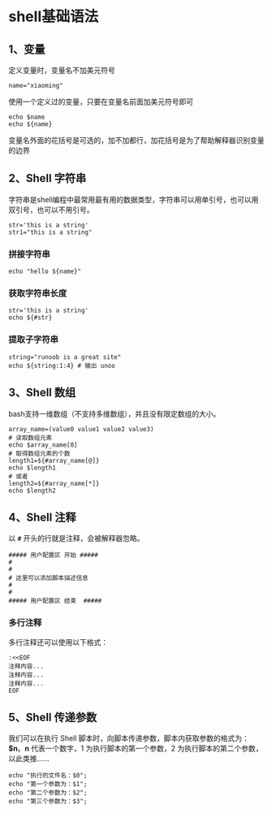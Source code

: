 # shell基础语法

## 1、变量

定义变量时，变量名不加美元符号

```
name="xiaoming"
```

使用一个定义过的变量，只要在变量名前面加美元符号即可

```
echo $name
echo ${name}
```

变量名外面的花括号是可选的，加不加都行，加花括号是为了帮助解释器识别变量的边界



## 2、Shell 字符串

字符串是shell编程中最常用最有用的数据类型，字符串可以用单引号，也可以用双引号，也可以不用引号。

```
str='this is a string'
str1="this is a string"
```

### 拼接字符串

```
echo "hello ${name}"
```

### 获取字符串长度

```
str='this is a string'
echo ${#str}
```

### 提取子字符串

```
string="runoob is a great site"
echo ${string:1:4} # 输出 unoo
```



## 3、Shell 数组

bash支持一维数组（不支持多维数组），并且没有限定数组的大小。

```
array_name=(value0 value1 value2 value3)
# 读取数组元素
echo $array_name[0]
# 取得数组元素的个数
length1=${#array_name[@]}
echo $length1
# 或者
length2=${#array_name[*]}
echo $length2
```



## 4、Shell 注释

以 **`#`** 开头的行就是注释，会被解释器忽略。

```
##### 用户配置区 开始 #####
#
#
# 这里可以添加脚本描述信息
# 
#
##### 用户配置区 结束  #####
```

### 多行注释

多行注释还可以使用以下格式：

```
:<<EOF
注释内容...
注释内容...
注释内容...
EOF
```



## 5、Shell 传递参数

我们可以在执行 Shell 脚本时，向脚本传递参数，脚本内获取参数的格式为：**$n**。**n** 代表一个数字，1 为执行脚本的第一个参数，2 为执行脚本的第二个参数，以此类推……

```
echo "执行的文件名：$0";
echo "第一个参数为：$1";
echo "第二个参数为：$2";
echo "第三个参数为：$3";
```































































